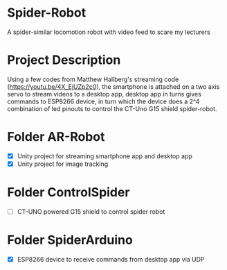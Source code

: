 # Spider-Robot
A spider-similar locomotion robot with video feed to scare my lecturers

# Project Description
Using a few codes from Matthew Hallberg's streaming code (https://youtu.be/4X_EjUZp2c0), the smartphone is attached on a two axis servo to stream videos to a desktop app, desktop app in turns gives commands to ESP8266 device, in turn which the device does a 2^4 combination of led pinouts to control the CT-Uno G15 shield spider-robot.

# Folder AR-Robot
- [x] Unity project for streaming smartphone app and desktop app 
- [x] Unity project for image tracking

# Folder ControlSpider
- [ ] CT-UNO powered G15 shield to control spider robot

# Folder SpiderArduino
- [x] ESP8266 device to receive commands from desktop app via UDP


